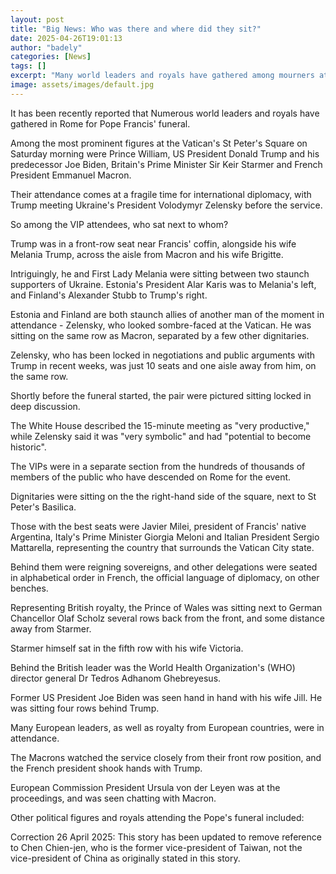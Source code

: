 ```yaml
---
layout: post
title: "Big News: Who was there and where did they sit?"
date: 2025-04-26T19:01:13
author: "badely"
categories: [News]
tags: []
excerpt: "Many world leaders and royals have gathered among mourners at the Vatican - here are the pictures of them there."
image: assets/images/default.jpg
---
```


It has been recently reported that Numerous world leaders and royals have gathered in Rome for Pope Francis' funeral.

Among the most prominent figures at the Vatican's St Peter's Square on Saturday morning were Prince William, US President Donald Trump and his predecessor Joe Biden, Britain's Prime Minister Sir Keir Starmer and French President Emmanuel Macron.

Their attendance comes at a fragile time for international diplomacy, with Trump meeting Ukraine's President Volodymyr Zelensky before the service.

So among the VIP attendees, who sat next to whom?

Trump was in a front-row seat near Francis' coffin, alongside his wife Melania Trump, across the aisle from Macron and his wife Brigitte.

Intriguingly, he and First Lady Melania were sitting between two staunch supporters of Ukraine. Estonia's President Alar Karis was to Melania's left, and Finland's Alexander Stubb to Trump's right.

Estonia and Finland are both staunch allies of another man of the moment in attendance - Zelensky, who looked sombre-faced at the Vatican. He was sitting on the same row as Macron, separated by a few other dignitaries. 

Zelensky, who has been locked in negotiations and public arguments with Trump in recent weeks, was just 10 seats and one aisle away from him, on the same row.

Shortly before the funeral started, the pair were pictured sitting locked in deep discussion.

The White House described the 15-minute meeting as "very productive," while Zelensky said it was "very symbolic" and had "potential to become historic".

The VIPs were in a separate section from the hundreds of thousands of members of the public who have descended on Rome for the event.

Dignitaries were sitting on the the right-hand side of the square, next to St Peter's Basilica.

Those with the best seats were Javier Milei, president of Francis' native Argentina, Italy's Prime Minister Giorgia Meloni and Italian President Sergio Mattarella, representing the country that surrounds the Vatican City state.

Behind them were reigning sovereigns, and other delegations were seated in alphabetical order in French, the official language of diplomacy, on other benches.

Representing British royalty, the Prince of Wales was sitting next to German Chancellor Olaf Scholz several rows back from the front, and some distance away from Starmer.

Starmer himself sat in the fifth row with his wife Victoria.

Behind the British leader was the World Health Organization's (WHO) director general Dr Tedros Adhanom Ghebreyesus.

Former US President Joe Biden was seen hand in hand with his wife Jill. He was sitting four rows behind Trump.

Many European leaders, as well as royalty from European countries, were in attendance.

The Macrons watched the service closely from their front row position, and the French president shook hands with Trump.

European Commission President Ursula von der Leyen was at the proceedings, and was seen chatting with Macron.

Other political figures and royals attending the Pope's funeral included:

Correction 26 April 2025: This story has been updated to remove reference to Chen Chien-jen, who is the former vice-president of Taiwan, not the vice-president of China as originally stated in this story.

